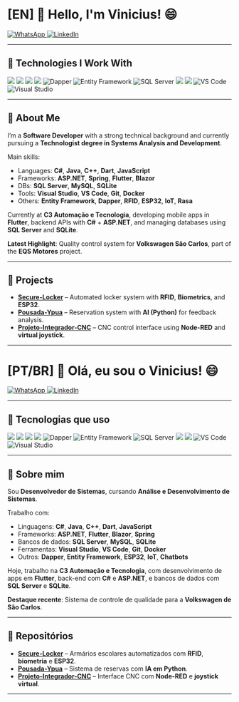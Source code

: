 <h1 align="left">[EN] 👋 Hello, I'm Vinicius! 😄</h1>

<p align="left">
  <a href="https://wa.me/5516991000062" target="_blank">
    <img src="https://img.shields.io/badge/-WhatsApp-25D366?style=for-the-badge&logo=whatsapp&logoColor=white" alt="WhatsApp" />
  </a>
  <a href="https://www.linkedin.com/in/vinicius-gaban/" target="_blank">
    <img src="https://img.shields.io/badge/-LinkedIn-0077B5?style=for-the-badge&logo=linkedin&logoColor=white" alt="LinkedIn" />
  </a>
</p>

---

## 🚀 Technologies I Work With

<p align="left">
  <img src="https://img.shields.io/badge/C%23-239120?style=for-the-badge&logo=csharp&logoColor=white" />
  <img src="https://img.shields.io/badge/.NET-512BD4?style=for-the-badge&logo=dotnet&logoColor=white" />
  <img src="https://img.shields.io/badge/ASP.NET-5C2D91?style=for-the-badge&logo=dotnet&logoColor=white" />
  <img src="https://img.shields.io/badge/Blazor-512BD4?style=for-the-badge&logo=blazor&logoColor=white" />
  <img src="https://img.shields.io/badge/Dapper-6E4C13?style=for-the-badge&labelColor=8E44AD&logo=data:image/svg+xml;base64,PHN2ZyB3aWR0aD0iMjQiIGhlaWdo... (truncado)" alt="Dapper" />
  <img src="https://img.shields.io/badge/Entity_Framework-68217A?style=for-the-badge&logo=.net&logoColor=white" alt="Entity Framework" />
  <img src="https://img.shields.io/badge/SQL_Server-CC2927?style=for-the-badge&logo=microsoftsqlserver&logoColor=white" alt="SQL Server" />
  <img src="https://img.shields.io/badge/Flutter-02569B?style=for-the-badge&logo=flutter&logoColor=white" />
  <img src="https://img.shields.io/badge/Dart-0175C2?style=for-the-badge&logo=dart&logoColor=white" />
  <img src="https://img.shields.io/badge/VS_Code-007ACC?style=for-the-badge&logo=visualstudiocode&logoColor=white" alt="VS Code" />
  <img src="https://img.shields.io/badge/Visual_Studio-5C2D91?style=for-the-badge&logo=visualstudio&logoColor=white" alt="Visual Studio" />
</p>

---

## 📌 About Me

I’m a **Software Developer** with a strong technical background and currently pursuing a **Technologist degree in Systems Analysis and Development**.

Main skills:
- Languages: **C#**, **Java**, **C++**, **Dart**, **JavaScript**
- Frameworks: **ASP.NET**, **Spring**, **Flutter**, **Blazor**
- DBs: **SQL Server**, **MySQL**, **SQLite**
- Tools: **Visual Studio**, **VS Code**, **Git**, **Docker**
- Others: **Entity Framework**, **Dapper**, **RFID**, **ESP32**, **IoT**, **Rasa**

Currently at **C3 Automação e Tecnologia**, developing mobile apps in **Flutter**, backend APIs with **C#** + **ASP.NET**, and managing databases using **SQL Server** and **SQLite**.

**Latest Highlight**: Quality control system for **Volkswagen São Carlos**, part of the **EQS Motores** project.

---

## 💼 Projects

- [**Secure-Locker**](https://github.com/Gaban03/Secure-Locker) – Automated locker system with **RFID**, **Biometrics**, and **ESP32**.
- [**Pousada-Ypua**](https://github.com/SENAISP-Unid601-Projetos/PousadaYpua) – Reservation system with **AI (Python)** for feedback analysis.
- [**Projeto-Integrador-CNC**](https://github.com/Gaban03/Projeto-Integrador-CNC) – CNC control interface using **Node-RED** and **virtual joystick**.

---

<h1 align="left">[PT/BR] 👋 Olá, eu sou o Vinicius! 😄</h1>

<p align="left">
  <a href="https://wa.me/5516991000062" target="_blank">
    <img src="https://img.shields.io/badge/-WhatsApp-25D366?style=for-the-badge&logo=whatsapp&logoColor=white" alt="WhatsApp" />
  </a>
  <a href="https://www.linkedin.com/in/vinicius-gaban/" target="_blank">
    <img src="https://img.shields.io/badge/-LinkedIn-0077B5?style=for-the-badge&logo=linkedin&logoColor=white" alt="LinkedIn" />
  </a>
</p>

---

## 🚀 Tecnologias que uso

<p align="left">
  <img src="https://img.shields.io/badge/C%23-239120?style=for-the-badge&logo=csharp&logoColor=white" />
  <img src="https://img.shields.io/badge/.NET-512BD4?style=for-the-badge&logo=dotnet&logoColor=white" />
  <img src="https://img.shields.io/badge/ASP.NET-5C2D91?style=for-the-badge&logo=dotnet&logoColor=white" />
  <img src="https://img.shields.io/badge/Blazor-512BD4?style=for-the-badge&logo=blazor&logoColor=white" />
  <img src="https://img.shields.io/badge/Dapper-6E4C13?style=for-the-badge&labelColor=8E44AD&logo=data:image/svg+xml;base64,...(truncado)" alt="Dapper" />
  <img src="https://img.shields.io/badge/Entity_Framework-68217A?style=for-the-badge&logo=.net&logoColor=white" alt="Entity Framework" />
  <img src="https://img.shields.io/badge/SQL_Server-CC2927?style=for-the-badge&logo=microsoftsqlserver&logoColor=white" alt="SQL Server" />
  <img src="https://img.shields.io/badge/Flutter-02569B?style=for-the-badge&logo=flutter&logoColor=white" />
  <img src="https://img.shields.io/badge/Dart-0175C2?style=for-the-badge&logo=dart&logoColor=white" />
  <img src="https://img.shields.io/badge/VS_Code-007ACC?style=for-the-badge&logo=visualstudiocode&logoColor=white" alt="VS Code" />
  <img src="https://img.shields.io/badge/Visual_Studio-5C2D91?style=for-the-badge&logo=visualstudio&logoColor=white" alt="Visual Studio" />
</p>

---

## 📌 Sobre mim

Sou **Desenvolvedor de Sistemas**, cursando **Análise e Desenvolvimento de Sistemas**.

Trabalho com:
- Linguagens: **C#**, **Java**, **C++**, **Dart**, **JavaScript**
- Frameworks: **ASP.NET**, **Flutter**, **Blazor**, **Spring**
- Bancos de dados: **SQL Server**, **MySQL**, **SQLite**
- Ferramentas: **Visual Studio**, **VS Code**, **Git**, **Docker**
- Outros: **Dapper**, **Entity Framework**, **ESP32**, **IoT**, **Chatbots**

Hoje, trabalho na **C3 Automação e Tecnologia**, com desenvolvimento de apps em **Flutter**, back-end com **C#** e **ASP.NET**, e bancos de dados com **SQL Server** e **SQLite**.

**Destaque recente**: Sistema de controle de qualidade para a **Volkswagen de São Carlos**.

---

## 💼 Repositórios

- [**Secure-Locker**](https://github.com/Gaban03/Secure-Locker) – Armários escolares automatizados com **RFID**, **biometria** e **ESP32**.
- [**Pousada-Ypua**](https://github.com/SENAISP-Unid601-Projetos/PousadaYpua) – Sistema de reservas com **IA em Python**.
- [**Projeto-Integrador-CNC**](https://github.com/Gaban03/Projeto-Integrador-CNC) – Interface CNC com **Node-RED** e **joystick virtual**.

---
